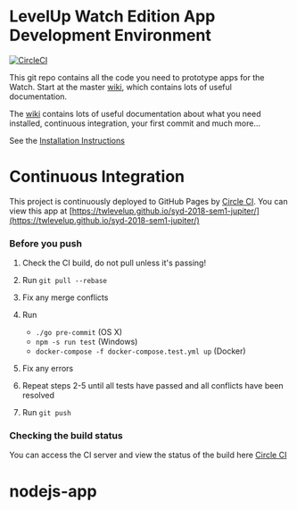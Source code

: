 # LevelUp Watch Edition App Development Environment

[![CircleCI](https://circleci.com/gh/twlevelup/syd-2018-sem1-jupiter.svg?style=svg)](https://circleci.com/gh/twlevelup/syd-2018-sem1-jupiter)

This git repo contains all the code you need to prototype apps for the Watch.
Start at the master [wiki](https://github.com/twlevelup/watch_edition/wiki), which contains lots of useful documentation.

The [wiki](https://github.com/twlevelup/watch_edition/wiki) contains lots of useful documentation about what you need installed, continuous integration, your first commit and much more...

See the [Installation Instructions](https://github.com/twlevelup/watch_edition/wiki/Installation)

# Continuous Integration

This project is continuously deployed to GitHub Pages by [Circle CI](https://circleci.com).
You can view this app at [https://twlevelup.github.io/syd-2018-sem1-jupiter/](https://twlevelup.github.io/syd-2018-sem1-jupiter/)

### Before you push

1. Check the CI build, do not pull unless it's passing!
2. Run `git pull --rebase`
3. Fix any merge conflicts
4. Run
    * `./go pre-commit` (OS X)
    * `npm -s run test` (Windows)
    * `docker-compose -f docker-compose.test.yml up` (Docker)

5. Fix any errors
6. Repeat steps 2-5 until all tests have passed and all conflicts have been resolved
7. Run ```git push```

### Checking the build status
You can access the CI server and view the status of the build here [Circle CI](https://circleci.com/gh/twlevelup/syd-2018-sem1-jupiter)

# nodejs-app
